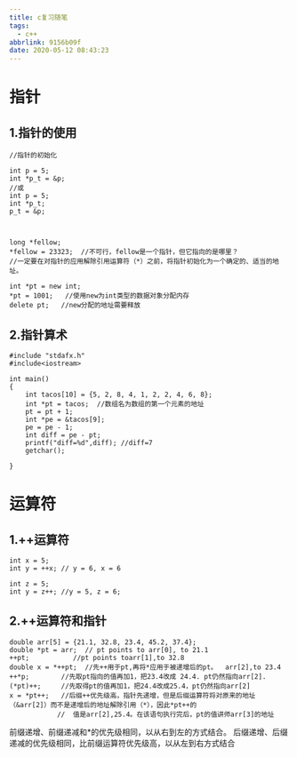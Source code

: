 ```yaml
---
title: c复习随笔
tags:
  - c++
abbrlink: 9156b09f
date: 2020-05-12 08:43:23
---
```


# 指针 #
## 1.指针的使用 ## 
<!-- more -->
```
//指针的初始化

int p = 5;
int *p_t = &p;
//或
int p = 5;
int *p_t;
p_t = &p;



long *fellow; 
*fellow = 23323;  //不可行，fellow是一个指针，但它指向的是哪里？
//一定要在对指针的应用解除引用运算符（*）之前，将指针初始化为一个确定的、适当的地址。

int *pt = new int;
*pt = 1001;   //使用new为int类型的数据对象分配内存
delete pt;	 //new分配的地址需要释放

```
## 2.指针算术 ## 
```
#include "stdafx.h"
#include<iostream>

int main()
{
	int tacos[10] = {5, 2, 8, 4, 1, 2, 2, 4, 6, 8};
	int *pt = tacos;  //数组名为数组的第一个元素的地址
	pt = pt + 1;
	int *pe = &tacos[9];
	pe = pe - 1;
	int diff = pe - pt;
	printf("diff=%d",diff); //diff=7
	getchar();

}
```
# 运算符 #
## 1.++运算符 ##
```
int x = 5;
int y = ++x; // y = 6, x = 6

int z = 5;
int y = z++; //y = 5, z = 6;
```
## 2.++运算符和指针 ##
```
double arr[5] = {21.1, 32.8, 23.4, 45.2, 37.4};
double *pt = arr;  // pt points to arr[0], to 21.1
++pt;			//pt points toarr[1],to 32.8
double x = *++pt;  //先++用于pt,再将*应用于被递增后的pt。  arr[2],to 23.4
++*p;        //先取pt指向的值再加1，把23.4改成 24.4. pt仍然指向arr[2].
(*pt)++;     //先取得pt的值再加1，把24.4改成25.4，pt仍然指向arr[2]
x = *pt++;   //后缀++优先级高，指针先递增，但是后缀运算符将对原来的地址（&arr[2]）而不是递增后的地址解除引用（*），因此*pt++的
			//	值是arr[2],25.4。在该语句执行完后，pt的值讲师arr[3]的地址
```
前缀递增、前缀递减和*的优先级相同，以从右到左的方式结合。
后缀递增、后缀递减的优先级相同，比前缀运算符优先级高，以从左到右方式结合
